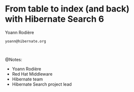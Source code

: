 <!-- .slide: data-state="focus" -->
# From table to index (and back)<br>with Hibernate Search 6

Yoann Rodière

`yoann@hibernate.org`

<img data-src="../image/logo/redhat-rgb-color.svg" class="logo redhat" />
<img data-src="../image/logo/hibernate_monochrome.svg" class="logo hibernate" />

@Notes:

* Yoann Rodière
* Red Hat Middleware  
* Hibernate team
* Hibernate Search project lead